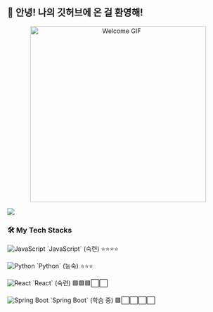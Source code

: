 ## 👋 안녕! 나의 깃허브에 온 걸 환영해!
<p align="center">
  <img src="https://media.giphy.com/media/LmN8Nxq4V7xN3x6QvP/giphy.gif" alt="Welcome GIF" width="400"/>
  <!-- GIPHY나 imgur 같은 외부 링크도 가능! -->
</p>

<p align="left">
  <img src="[https://skillicons.dev/icons?i=](https://skillicons.dev/icons?i=)py, java, js, html, pr, ae" /><br>
</p>


### 🛠️ My Tech Stacks

<p align="left">
  <!-- JavaScript (숙련) -->
  <img src="https://skillicons.dev/icons?i=js" alt="JavaScript" /> `JavaScript` (숙련) ⭐⭐⭐⭐
</p>
<p align="left">
  <!-- Python (능숙) -->
  <img src="https://skillicons.dev/icons?i=py" alt="Python" /> `Python` (능숙) ⭐⭐⭐
</p>
<p align="left">
  <!-- React (숙련) -->
  <img src="https://skillicons.dev/icons?i=react" alt="React" /> `React` (숙련) 🟩🟩🟩⬜⬜
</p>
<p align="left">
  <!-- Spring Boot (학습 중) -->
  <img src="https://skillicons.dev/icons?i=spring" alt="Spring Boot" /> `Spring Boot` (학습 중) 🟩⬜⬜⬜⬜
</p>
